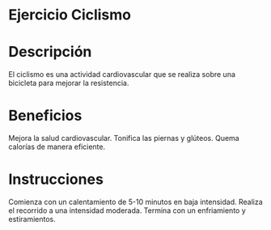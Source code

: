 # Ejercicio Ciclismo

# Descripción
El ciclismo es una actividad cardiovascular que se realiza sobre una bicicleta para mejorar la resistencia.

# Beneficios
Mejora la salud cardiovascular.
Tonifica las piernas y glúteos.
Quema calorías de manera eficiente.

# Instrucciones
Comienza con un calentamiento de 5-10 minutos en baja intensidad.
Realiza el recorrido a una intensidad moderada.
Termina con un enfriamiento y estiramientos.
